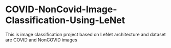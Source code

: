 # COVID-NonCovid-Image-Classification-Using-LeNet
This is image classification project based on LeNet architecture and dataset are COVID and NonCOVID images
